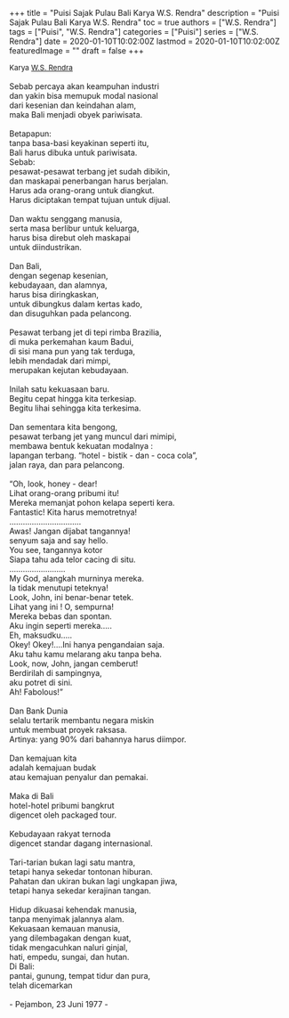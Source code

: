 +++
title = "Puisi Sajak Pulau Bali Karya W.S. Rendra"
description = "Puisi Sajak Pulau Bali Karya W.S. Rendra"
toc = true
authors = ["W.S. Rendra"]
tags = ["Puisi", "W.S. Rendra"]
categories = ["Puisi"]
series = ["W.S. Rendra"]
date = 2020-01-10T10:02:00Z
lastmod = 2020-01-10T10:02:00Z
featuredImage = ""
draft = false
+++

<div style="text-align: justify;">
<div style="font-size: small;">Karya <a href="/authors/w.s.-rendra/" target="_blank">W.S. Rendra</a></div><br />
Sebab percaya akan keampuhan industri<br />dan yakin bisa memupuk modal nasional<br />dari kesenian dan keindahan alam,<br />maka Bali menjadi obyek pariwisata.<br /><br />Betapapun:<br />tanpa basa-basi keyakinan seperti itu,<br />Bali harus dibuka untuk pariwisata.<br />Sebab:<br />pesawat-pesawat terbang jet sudah dibikin,<br />dan maskapai penerbangan harus berjalan.<br />Harus ada orang-orang untuk diangkut.<br />Harus diciptakan tempat tujuan untuk dijual.<br /><br />Dan waktu senggang manusia,<br />serta masa berlibur untuk keluarga,<br />harus bisa direbut oleh maskapai<br />untuk diindustrikan.<br /><br />Dan Bali,<br />dengan segenap kesenian,<br />kebudayaan, dan alamnya,<br />harus bisa diringkaskan,<br />untuk dibungkus dalam kertas kado,<br />dan disuguhkan pada pelancong.<br /><br />Pesawat terbang jet di tepi rimba Brazilia,<br />di muka perkemahan kaum Badui,<br />di sisi mana pun yang tak terduga,<br />lebih mendadak dari mimpi,<br />merupakan kejutan kebudayaan.<br /><br />Inilah satu kekuasaan baru.<br />Begitu cepat hingga kita terkesiap.<br />Begitu lihai sehingga kita terkesima.<br /><br />Dan sementara kita bengong,<br />pesawat terbang jet yang muncul dari mimipi,<br />membawa bentuk kekuatan modalnya :<br />lapangan terbang. “hotel - bistik - dan - coca cola”,<br />jalan raya, dan para pelancong.<br /><br />“Oh, look, honey - dear!<br />Lihat orang-orang pribumi itu!<br />Mereka memanjat pohon kelapa seperti kera.<br />Fantastic! Kita harus memotretnya!<br />................................<br />Awas! Jangan dijabat tangannya!<br />senyum saja and say hello.<br />You see, tangannya kotor<br />Siapa tahu ada telor cacing di situ.<br />…………………….<br />My God, alangkah murninya mereka.<br />Ia tidak menutupi teteknya!<br />Look, John, ini benar-benar tetek.<br />Lihat yang ini ! O, sempurna!<br />Mereka bebas dan spontan.<br />Aku ingin seperti mereka…..<br />Eh, maksudku…..<br />Okey! Okey!….Ini hanya pengandaian saja.<br />Aku tahu kamu melarang aku tanpa beha.<br />Look, now, John, jangan cemberut!<br />Berdirilah di sampingnya,<br />aku potret di sini.<br />Ah! Fabolous!”<br /><br />Dan Bank Dunia<br />selalu tertarik membantu negara miskin<br />untuk membuat proyek raksasa.<br />Artinya: yang 90% dari bahannya harus diimpor.<br /><br />Dan kemajuan kita<br />adalah kemajuan budak<br />atau kemajuan penyalur dan pemakai.<br /><br />Maka di Bali<br />hotel-hotel pribumi bangkrut<br />digencet oleh packaged tour.<br /><br />Kebudayaan rakyat ternoda<br />digencet standar dagang internasional.<br /><br />Tari-tarian bukan lagi satu mantra,<br />tetapi hanya sekedar tontonan hiburan.<br />Pahatan dan ukiran bukan lagi ungkapan jiwa,<br />tetapi hanya sekedar kerajinan tangan.<br /><br />Hidup dikuasai kehendak manusia,<br />tanpa menyimak jalannya alam.<br />Kekuasaan kemauan manusia,<br />yang dilembagakan dengan kuat,<br />tidak mengacuhkan naluri ginjal,<br />hati, empedu, sungai, dan hutan.<br />Di Bali:<br />pantai, gunung, tempat tidur dan pura,<br />telah dicemarkan<br /><br />- Pejambon, 23 Juni 1977 -</div>

